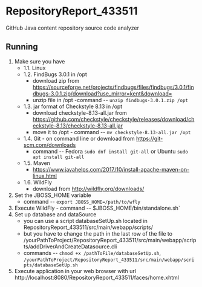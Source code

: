 # RepositoryReport_433511

GitHub Java content repository source code analyzer

## Running

1. Make sure you have
    - 1.1. Linux
    - 1.2. FindBugs 3.0.1 in /opt
         - download zip from https://sourceforge.net/projects/findbugs/files/findbugs/3.0.1/findbugs-3.0.1.zip/download?use_mirror=kent&download=
         - unzip file in /opt -command -- `unzip findbugs-3.0.1.zip /opt`
    - 1.3. jar format of Checkstyle 8.13 in /opt
         - download checkstyle-8.13-all.jar from https://github.com/checkstyle/checkstyle/releases/download/checkstyle-8.13/checkstyle-8.13-all.jar
         - move it to /opt - command -- `mv checkstyle-8.13-all.jar /opt`
    - 1.4. Git - on command line or download from https://git-scm.com/downloads
         - command -- Fedora `sudo dnf install git-all` or Ubuntu `sudo apt install git-all`
    - 1.5. Maven
         - https://www.javahelps.com/2017/10/install-apache-maven-on-linux.html
    - 1.6. WildFly
         - download from http://wildfly.org/downloads/
2. Set the JBOSS_HOME variable
    - command -- `export JBOSS_HOME=/path/to/wfly`
3. Execute WildFly - command -- $JBOSS_HOME/bin/standalone.sh`
4. Set up database and dataSource
    - you can use a script databaseSetUp.sh located in RepositoryReport_433511/src/main/webapp/scripts/
    - but you have to change the path in the last row of the file to /yourPathToProject/RepositoryReport_433511/src/main/webapp/scripts/addDriverAndCreateDatasource.cli
    - commands -- `chmod +x /pathToFile/databaseSetUp.sh`, `/yourPathToProject/RepositoryReport_433511/src/main/webapp/scripts/databaseSetUp.sh`
5. Execute application in your web browser with url http://localhost:8080/RepositoryReport_433511/faces/home.xhtml

